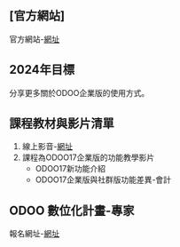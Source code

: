 ## [官方網站]
官方網站-[網址](https://consultant.xienci.com/)
## 2024年目標
分享更多關於ODOO企業版的使用方式。

## 課程教材與影片清單
1. 線上影音-[網址](https://www.youtube.com/channel/UCFn6F8NOS8MTDP4ZSb_ppUA)
2. 課程為ODOO17企業版的功能教學影片
   + ODOO17新功能介紹
   + ODOO17企業版與社群版功能差異-會計

## ODOO 數位化計畫-專家
報名網址-[網址](https://consultant.xienci.com/event/2003odoo-1/register)


